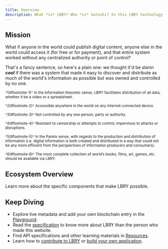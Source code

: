 ```yaml
---
title: Overview
description: What *is* LBRY? Who *is* Satoshi? In this LBRY technology overview, one of those questions is answered thoroughly.
---
```


## Mission

What if anyone in the world could publish digital content, anyone else in the world could access it (for free or for payment), and that entire system worked without any centralized authority or point of control?

<MissionStatement/>

That's a fancy sentence, so here's a plain one: we thought it'd be *damn **cool*** if there was a system that made it easy to discover and distribute as much of the world's information as possible but was owned and controlled by no one.

<sub>^1(#footnote-1)^ In the information theoretic sense, LBRY facilitates distribution of all data, whether it be a video or a spreadsheet.</sub>

<sub>^2(#footnote-2)^ Accessible anywhere in the world on any internet-connected device.</sub>

<sub>^3(#footnote-3)^ Not controlled by any one person, party or authority.</sub>

<sub>^4(#footnote-4)^ Resistant to censorship or attempts to control; impervious to attacks or disruptions.</sub>

<sub>^5(#footnote-5)^ In the Pareto sense, with regards to the production and distribution of information (i.e. digital information is both created and distributed in a way that could not be any more efficient from the perspectives of information producers and consumers).</sub>

<sub>^6(#footnote-6)^ The most complete collection of world’s books, films, art, games, etc. should be available via LBRY.</sub>

## Ecosystem Overview

Learn more about the specific components that make LBRY possible.

<Overview/>

## Keep Diving

- Explore live metadata and add your own blockchain entry in the [Playground](/playground).
- Read the [specification](/spec) to know more about LBRY than the person who made this website.
- Find API specifications and other learning materials in [Resources](/resources).
- Learn how to [contribute to LBRY](/contribute) or [build your own application](/build).
